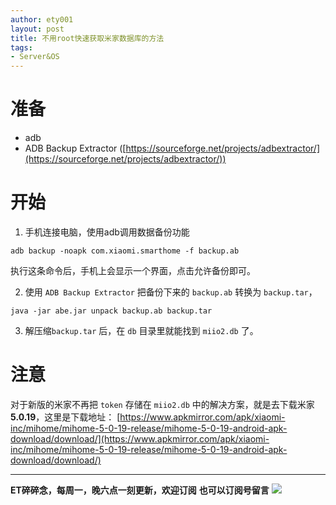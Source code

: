 ```yaml
---
author: ety001
layout: post
title: 不用root快速获取米家数据库的方法
tags:
- Server&OS
---
```

# 准备
* adb
* ADB Backup Extractor ([https://sourceforge.net/projects/adbextractor/](https://sourceforge.net/projects/adbextractor/))

# 开始

1.  手机连接电脑，使用adb调用数据备份功能
```
adb backup -noapk com.xiaomi.smarthome -f backup.ab
```
执行这条命令后，手机上会显示一个界面，点击允许备份即可。

2. 使用 `ADB Backup Extractor` 把备份下来的 `backup.ab` 转换为 `backup.tar`，
```
java -jar abe.jar unpack backup.ab backup.tar
```

3. 解压缩`backup.tar` 后，在 `db` 目录里就能找到 `miio2.db` 了。

# 注意
对于新版的米家不再把 `token` 存储在 `miio2.db` 中的解决方案，就是去下载米家 **5.0.19**，这里是下载地址：
[https://www.apkmirror.com/apk/xiaomi-inc/mihome/mihome-5-0-19-release/mihome-5-0-19-android-apk-download/download/](https://www.apkmirror.com/apk/xiaomi-inc/mihome/mihome-5-0-19-release/mihome-5-0-19-android-apk-download/download/)


---
**ET碎碎念，每周一，晚六点一刻更新，欢迎订阅**
**也可以订阅号留言**
![](/img/wechat-subscribe.jpg)
